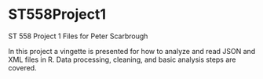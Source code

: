 # ST558Project1
ST 558 Project 1 Files for Peter Scarbrough

In this project a vingette is presented for how to analyze and read JSON and XML files in R. Data processing, cleaning, and basic analysis steps are covered. 
